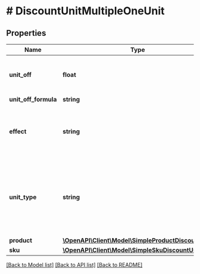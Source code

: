 # # DiscountUnitMultipleOneUnit

## Properties

Name | Type | Description | Notes
------------ | ------------- | ------------- | -------------
**unit_off** | **float** | Number of units to be granted a full value discount. | [optional]
**unit_off_formula** | **string** |  | [optional]
**effect** | **string** | Defines how the unit is added to the customer&#39;s order. |
**unit_type** | **string** | The product deemed as free, chosen from product inventory (e.g. time, items). |
**product** | [**\OpenAPI\Client\Model\SimpleProductDiscountUnit**](SimpleProductDiscountUnit.md) |  | [optional]
**sku** | [**\OpenAPI\Client\Model\SimpleSkuDiscountUnit**](SimpleSkuDiscountUnit.md) |  | [optional]

[[Back to Model list]](../../README.md#models) [[Back to API list]](../../README.md#endpoints) [[Back to README]](../../README.md)
